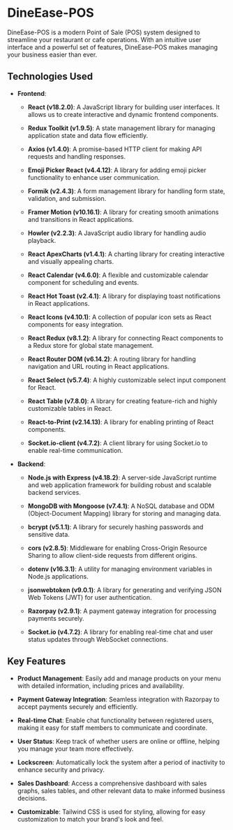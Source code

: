
# DineEase-POS

DineEase-POS is a modern Point of Sale (POS) system designed to streamline your restaurant or cafe operations. With an intuitive user interface and a powerful set of features, DineEase-POS makes managing your business easier than ever.

## Technologies Used

- **Frontend**:
  - **React (v18.2.0)**: A JavaScript library for building user interfaces. It allows us to create interactive and dynamic frontend components.

  - **Redux Toolkit (v1.9.5)**: A state management library for managing application state and data flow efficiently.

  - **Axios (v1.4.0)**: A promise-based HTTP client for making API requests and handling responses.

  - **Emoji Picker React (v4.4.12)**: A library for adding emoji picker functionality to enhance user communication.

  - **Formik (v2.4.3)**: A form management library for handling form state, validation, and submission.

  - **Framer Motion (v10.16.1)**: A library for creating smooth animations and transitions in React applications.

  - **Howler (v2.2.3)**: A JavaScript audio library for handling audio playback.

  - **React ApexCharts (v1.4.1)**: A charting library for creating interactive and visually appealing charts.

  - **React Calendar (v4.6.0)**: A flexible and customizable calendar component for scheduling and events.

  - **React Hot Toast (v2.4.1)**: A library for displaying toast notifications in React applications.

  - **React Icons (v4.10.1)**: A collection of popular icon sets as React components for easy integration.

  - **React Redux (v8.1.2)**: A library for connecting React components to a Redux store for global state management.

  - **React Router DOM (v6.14.2)**: A routing library for handling navigation and URL routing in React applications.

  - **React Select (v5.7.4)**: A highly customizable select input component for React.

  - **React Table (v7.8.0)**: A library for creating feature-rich and highly customizable tables in React.

  - **React-to-Print (v2.14.13)**: A library for enabling printing of React components.

  - **Socket.io-client (v4.7.2)**: A client library for using Socket.io to enable real-time communication.

- **Backend**:
  - **Node.js with Express (v4.18.2)**: A server-side JavaScript runtime and web application framework for building robust and scalable backend services.

  - **MongoDB with Mongoose (v7.4.1)**: A NoSQL database and ODM (Object-Document Mapping) library for storing and managing data.

  - **bcrypt (v5.1.1)**: A library for securely hashing passwords and sensitive data.

  - **cors (v2.8.5)**: Middleware for enabling Cross-Origin Resource Sharing to allow client-side requests from different origins.

  - **dotenv (v16.3.1)**: A utility for managing environment variables in Node.js applications.

  - **jsonwebtoken (v9.0.1)**: A library for generating and verifying JSON Web Tokens (JWT) for user authentication.

  - **Razorpay (v2.9.1)**: A payment gateway integration for processing payments securely.

  - **Socket.io (v4.7.2)**: A library for enabling real-time chat and user status updates through WebSocket connections.


## Key Features

- **Product Management**: Easily add and manage products on your menu with detailed information, including prices and availability.

- **Payment Gateway Integration**: Seamless integration with Razorpay to accept payments securely and efficiently.

- **Real-time Chat**: Enable chat functionality between registered users, making it easy for staff members to communicate and coordinate.

- **User Status**: Keep track of whether users are online or offline, helping you manage your team more effectively.

- **Lockscreen**: Automatically lock the system after a period of inactivity to enhance security and privacy.

- **Sales Dashboard**: Access a comprehensive dashboard with sales graphs, sales tables, and other relevant data to make informed business decisions.

- **Customizable**: Tailwind CSS is used for styling, allowing for easy customization to match your brand's look and feel.

